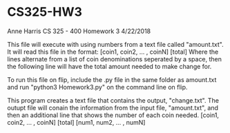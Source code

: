 # CS325-HW3
Anne Harris
CS 325 - 400
Homework 3
4/22/2018

This file will execute with using numbers from a text file called "amount.txt".
It will read this file in the format:
[coin1, coin2, ... , coinN]
[total]
Where the lines alternate from a list of coin denominations seperated by a space,
then the following line will have the total amount needed to make change for. 

To run this file on flip, include the .py file in the same folder as amount.txt and run
"python3 Homework3.py" on the command line on flip. 

This program creates a text file that contains the output, "change.txt". The outupt file
will conain the information from the input file, "amount.txt", and then an additional
line that shows the number of each coin needed.
[coin1, coin2, ... , coinN]
[total]
[num1, num2, ... , numN]
